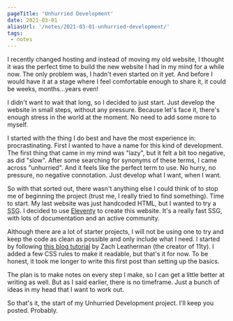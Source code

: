 ```yaml
---
pageTitle: 'Unhurried Development'
date: 2021-03-01
aliasUrl: '/notes/2021-03-01-unhurried-development/'
tags:
 - notes
---
```

I recently changed hosting and instead of moving my old website, I thought it was the perfect time to build the new website I had in my mind for a while now. The only problem was, I hadn't even started on it yet. And before I would have it at a stage where I feel comfortable enough to share it, it could be weeks, months...years even! 

I didn't want to wait that long, so I decided to just start. Just develop the website in small steps, without any pressure. Because let's face it, there's enough stress in the world at the moment. No need to add some more to myself.

I started with the thing I do best and have the most experience in: procrastinating. First I wanted to have a name for this kind of development. The first thing that came in my mind was "lazy", but it felt a bit too negative, as did "slow". After some searching for synonyms of these terms, I came across "unhurried". And it feels like the perfect term to use. No hurry, no pressure, no negative connotation. Just develop what I want, when I want. 

So with that sorted out, there wasn't anything else I could think of to stop me of beginning the project (trust me, I really tried to find something). Time to start. My last website was just handcoded HTML, but I wanted to try a <abbr title="Static Site Generator">SSG</abbr>. I decided to use [Eleventy](https://www.11ty.dev/) to create this website. It's a really fast SSG, with lots of documentation and an active community.

Although there are a lot of starter projects, I will not be using one to try and keep the code as clean as possible and only include what I need. I started by following [this blog tutorial](https://www.filamentgroup.com/lab/build-a-blog/) by Zach Leatherman (the creator of 11ty). I added a few CSS rules to make it readable, but that's it for now. To be honest, it took me longer to write this first post than setting up the basics.

The plan is to make notes on every step I make, so I can get a little better at writing as well. But as I said earlier, there is no timeframe. Just a bunch of ideas in my head that I want to work out. 

So that's it, the start of my Unhurried Development project. I'll keep you posted. Probably.